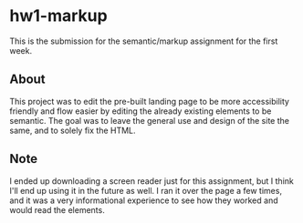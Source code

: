 # hw1-markup

This is the submission for the semantic/markup assignment for the first week.

## About

This project was to edit the pre-built landing page to be more accessibility friendly and flow easier by editing the already existing elements to be semantic. The goal was to leave the general use and design of the site the same, and to solely fix the HTML.

## Note

I ended up downloading a screen reader just for this assignment, but I think I'll end up using it in the future as well. I ran it over the page a few times, and it was a very informational experience to see how they worked and would read the elements.
